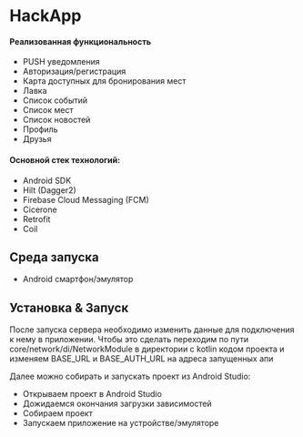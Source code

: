 # HackApp

#### **Реализованная функциональность**
* PUSH уведомления
* Авторизация/регистрация
* Карта доступных для бронирования мест
* Лавка
* Список событий
* Список мест
* Список новостей
* Профиль
* Друзья

#### **Основной стек технологий:**
* Android SDK
* Hilt (Dagger2)
* Firebase Cloud Messaging (FCM)
* Cicerone
* Retrofit
* Coil

## Среда запуска
* Android смартфон/эмулятор

## Установка & Запуск
После запуска сервера необходимо изменить данные для подключения к нему в приложении.
Чтобы это сделать переходим по пути core/network/di/NetworkModule в директории с kotlin кодом проекта
и изменяем BASE_URL и BASE_AUTH_URL на адреса запущенных апи

Далее можно собирать и запускать проект из Android Studio:
* Открываем проект в Android Studio
* Дожидаемся окончания загрузки зависимостей
* Собираем проект
* Запускаем приложение на устройстве/эмуляторе
